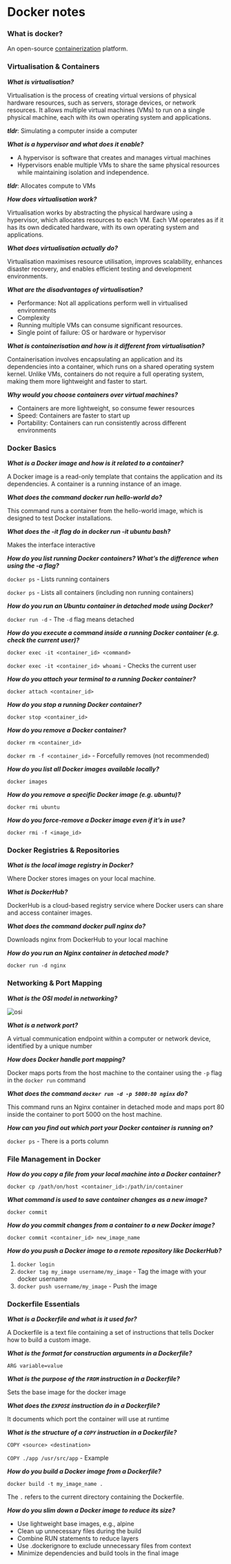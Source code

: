 # Docker notes

### What is docker?

An open-source [containerization](https://github.com/JamesC830/tech503_docker_notes/blob/main/Containerization.md) platform.

### Virtualisation & Containers

***What is virtualisation?***

Virtualisation is the process of creating virtual versions of physical hardware resources, such as servers, storage devices, or network resources. It allows multiple virtual machines (VMs) to run on a single physical machine, each with its own operating system and applications.

***tldr***: Simulating a computer inside a computer

***What is a hypervisor and what does it enable?***

- A hypervisor is software that creates and manages virtual machines
- Hypervisors enable multiple VMs to share the same physical resources while maintaining isolation and independence.

***tldr***: Allocates compute to VMs

***How does virtualisation work?***

Virtualisation works by abstracting the physical hardware using a hypervisor, which allocates resources to each VM. Each VM operates as if it has its own dedicated hardware, with its own operating system and applications.

***What does virtualisation actually do?***

Virtualisation maximises resource utilisation, improves scalability, enhances disaster recovery, and enables efficient testing and development environments.

***What are the disadvantages of virtualisation?***

- Performance: Not all applications perform well in virtualised environments
- Complexity
- Running multiple VMs can consume significant resources.
- Single point of failure: OS or hardware or hypervisor

***What is containerisation and how is it different from virtualisation?***

Containerisation involves encapsulating an application and its dependencies into a container, which runs on a shared operating system kernel. Unlike VMs, containers do not require a full operating system, making them more lightweight and faster to start.

***Why would you choose containers over virtual machines?***

- Containers are more lightweight, so consume fewer resources
- Speed: Containers are faster to start up
- Portability: Containers can run consistently across different environments

### Docker Basics

***What is a Docker image and how is it related to a container?***

A Docker image is a read-only template that contains the application and its dependencies. A container is a running instance of an image.

***What does the command docker run hello-world do?***

This command runs a container from the hello-world image, which is designed to test Docker installations.

***What does the -it flag do in docker run -it ubuntu bash?***

Makes the interface interactive

***How do you list running Docker containers? What’s the difference when using the -a flag?***

```docker ps``` - Lists running containers

```docker ps``` - Lists all containers (including non running containers)

***How do you run an Ubuntu container in detached mode using Docker?***

```docker run -d``` - The ```-d``` flag means detached

***How do you execute a command inside a running Docker container (e.g. check the current user)?***

```docker exec -it <container_id> <command>```

```docker exec -it <container_id> whoami``` - Checks the current user

***How do you attach your terminal to a running Docker container?***

```docker attach <container_id>```

***How do you stop a running Docker container?***

```docker stop <container_id>```

***How do you remove a Docker container?***

```docker rm <container_id>```

```docker rm -f <container_id>``` - Forcefully removes (not recommended)

***How do you list all Docker images available locally?***

```docker images```

***How do you remove a specific Docker image (e.g. ubuntu)?***

```docker rmi ubuntu```

***How do you force-remove a Docker image even if it’s in use?***

```docker rmi -f <image_id>```

### Docker Registries & Repositories

***What is the local image registry in Docker?***

Where Docker stores images on your local machine.

***What is DockerHub?***

DockerHub is a cloud-based registry service where Docker users can share and access container images.

***What does the command docker pull nginx do?***

Downloads nginx from DockerHub to your local machine

***How do you run an Nginx container in detached mode?***

```docker run -d nginx```

### Networking & Port Mapping

***What is the OSI model in networking?***

![osi](https://cf-assets.www.cloudflare.com/slt3lc6tev37/6ZH2Etm3LlFHTgmkjLmkxp/59ff240fb3ebdc7794ffaa6e1d69b7c2/osi_model_7_layers.png)

***What is a network port?***

A virtual communication endpoint within a computer or network device, identified by a unique number

***How does Docker handle port mapping?***

Docker maps ports from the host machine to the container using the ```-p``` flag in the ```docker run``` command

***What does the command ```docker run -d -p 5000:80 nginx``` do?***

This command runs an Nginx container in detached mode and maps port 80 inside the container to port 5000 on the host machine.

***How can you find out which port your Docker container is running on?***

```docker ps``` - There is a ports column

### File Management in Docker

***How do you copy a file from your local machine into a Docker container?***

```docker cp /path/on/host <container_id>:/path/in/container```

***What command is used to save container changes as a new image?***

```docker commit```

***How do you commit changes from a container to a new Docker image?***

```docker commit <container_id> new_image_name```

***How do you push a Docker image to a remote repository like DockerHub?***

1. ```docker login```
2. ```docker tag my_image username/my_image``` -  Tag the image with your docker username
3. ```docker push username/my_image``` - Push the image

### Dockerfile Essentials

***What is a Dockerfile and what is it used for?***

A Dockerfile is a text file containing a set of instructions that tells Docker how to build a custom image.

***What is the format for construction arguments in a Dockerfile?***

```ARG variable=value```

***What is the purpose of the ```FROM``` instruction in a Dockerfile?***

Sets the base image for the docker image

***What does the ```EXPOSE``` instruction do in a Dockerfile?***

It documents which port the container will use at runtime

***What is the structure of a ```COPY``` instruction in a Dockerfile?***

```COPY <source> <destination>```

```COPY ./app /usr/src/app``` - Example

***How do you build a Docker image from a Dockerfile?***

```docker build -t my_image_name .```

The ```.``` refers to the current directory containing the Dockerfile.

***How do you slim down a Docker image to reduce its size?***

- Use lightweight base images, e.g., alpine
- Clean up unnecessary files during the build
- Combine RUN statements to reduce layers
- Use .dockerignore to exclude unnecessary files from context
- Minimize dependencies and build tools in the final image
